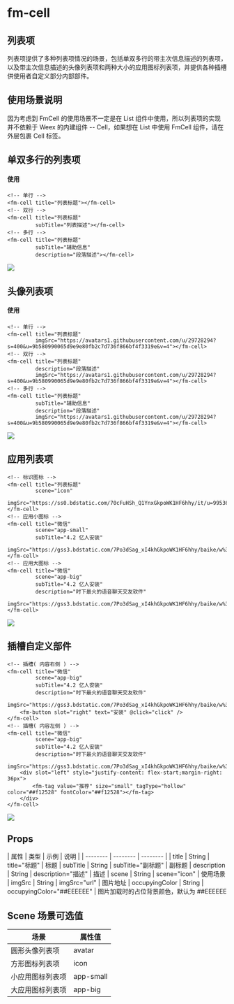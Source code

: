 # fm-cell

## 列表项
列表项提供了多种列表项情况的场景，包括单双多行的带主次信息描述的列表项，以及带主次信息描述的头像列表项和两种大小的应用图标列表项，并提供各种插槽供使用者自定义部分内部部件。

## 使用场景说明
因为考虑到 FmCell 的使用场景不一定是在 List 组件中使用，所以列表项的实现并不依赖于 Weex 的内建组件 -- Cell，如果想在 List 中使用 FmCell 组件，请在外层包裹 Cell 标签。

## 单双多行的列表项
#### 使用
```vue
<!-- 单行 -->
<fm-cell title="列表标题"></fm-cell>
<!-- 双行 -->
<fm-cell title="列表标题"
         subTitle="列表描述"></fm-cell>
<!-- 多行 -->
<fm-cell title="列表标题"
         subTitle="辅助信息"
         description="段落描述"></fm-cell>
```
![](http://image.res.meizu.com/image/flyme-icon/47ad61ce2f4242e880e48655c9239e81z)

## 头像列表项
#### 使用
```vue
<!-- 单行 -->
<fm-cell title="列表标题"
         imgSrc="https://avatars1.githubusercontent.com/u/29728294?s=400&u=9b580990065d9e9e80fb2c7d736f866bf4f3319e&v=4"></fm-cell>
<!-- 双行 -->
<fm-cell title="列表标题"
         description="段落描述"
         imgSrc="https://avatars1.githubusercontent.com/u/29728294?s=400&u=9b580990065d9e9e80fb2c7d736f866bf4f3319e&v=4"></fm-cell>
<!-- 多行 -->
<fm-cell title="列表标题"
         subTitle="辅助信息"
         description="段落描述"
         imgSrc="https://avatars1.githubusercontent.com/u/29728294?s=400&u=9b580990065d9e9e80fb2c7d736f866bf4f3319e&v=4"></fm-cell>
```
![](http://image.res.meizu.com/image/flyme-icon/befaaf3291b343f0aa753c89ee943deez)

## 应用列表项
```vue
<!-- 标识图标 -->
<fm-cell title="列表标题"
         scene="icon"
         imgSrc="https://ss0.bdstatic.com/70cFuHSh_Q1YnxGkpoWK1HF6hhy/it/u=995362387,2344079991&fm=27&gp=0.jpg"></fm-cell>
<!-- 应用小图标 -->
<fm-cell title="微信"
         scene="app-small"
         subTitle="4.2 亿人安装"
         imgSrc="https://gss3.bdstatic.com/7Po3dSag_xI4khGkpoWK1HF6hhy/baike/w%3D268%3Bg%3D0/sign=318b6bf6073387449cc5287a6934bec4/d53f8794a4c27d1e15b40e6210d5ad6edcc43881.jpg"></fm-cell>
<!-- 应用大图标 -->
<fm-cell title="微信"
         scene="app-big"
         subTitle="4.2 亿人安装"
         description="时下最火的语音聊天交友软件"
         imgSrc="https://gss3.bdstatic.com/7Po3dSag_xI4khGkpoWK1HF6hhy/baike/w%3D268%3Bg%3D0/sign=318b6bf6073387449cc5287a6934bec4/d53f8794a4c27d1e15b40e6210d5ad6edcc43881.jpg"></fm-cell>
```
![](http://image.res.meizu.com/image/flyme-icon/5265ee24140048979aedf001f7e4b269z)

## 插槽自定义部件
```vue
<!-- 插槽( 内容右侧 ) -->
<fm-cell title="微信"
         scene="app-big"
         subTitle="4.2 亿人安装"
         description="时下最火的语音聊天交友软件"
         imgSrc="https://gss3.bdstatic.com/7Po3dSag_xI4khGkpoWK1HF6hhy/baike/w%3D268%3Bg%3D0/sign=318b6bf6073387449cc5287a6934bec4/d53f8794a4c27d1e15b40e6210d5ad6edcc43881.jpg">\
	<fm-button slot="right" text="安装" @click="click" />
</fm-cell>
<!-- 插槽( 内容左侧 ) -->
<fm-cell title="微信"
         scene="app-big"
         subTitle="4.2 亿人安装"
         description="时下最火的语音聊天交友软件"
         imgSrc="https://gss3.bdstatic.com/7Po3dSag_xI4khGkpoWK1HF6hhy/baike/w%3D268%3Bg%3D0/sign=318b6bf6073387449cc5287a6934bec4/d53f8794a4c27d1e15b40e6210d5ad6edcc43881.jpg">\
	<div slot="left" style="justify-content: flex-start;margin-right: 36px">
		<fm-tag value="推荐" size="small" tagType="hollow" color="##f12528" fontColor="##f12528"></fm-tag>
	</div>
</fm-cell>
```
![](http://image.res.meizu.com/image/flyme-icon/6aa46e7166d44932a85c333074445aa0z)


## Props
| 属性 | 类型 | 示例 | 说明 |
| -------- | -------- | -------- | 
| title | String | title="标题"  | 标题
| subTitle | String | subTitle="副标题"  | 副标题
| description | String | description="描述"  | 描述
| scene | String | scene="icon"  | 使用场景
| imgSrc | String | imgSrc="url"  | 图片地址
| occupyingColor | String | occupyingColor="##EEEEEE"  | 图片加载时的占位背景颜色，默认为 ##EEEEEE

## Scene 场景可选值
| 场景 | 属性值 |
| -------- | -------- | 
| 圆形头像列表项 | avatar |
| 方形图标列表项 | icon |
| 小应用图标列表项 | app-small |
| 大应用图标列表项 | app-big |

